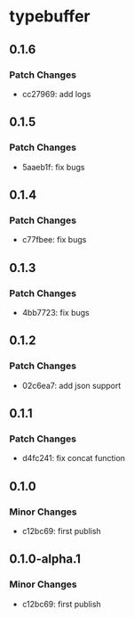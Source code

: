 # typebuffer

## 0.1.6

### Patch Changes

- cc27969: add logs

## 0.1.5

### Patch Changes

- 5aaeb1f: fix bugs

## 0.1.4

### Patch Changes

- c77fbee: fix bugs

## 0.1.3

### Patch Changes

- 4bb7723: fix bugs

## 0.1.2

### Patch Changes

- 02c6ea7: add json support

## 0.1.1

### Patch Changes

- d4fc241: fix concat function

## 0.1.0

### Minor Changes

- c12bc69: first publish

## 0.1.0-alpha.1

### Minor Changes

- c12bc69: first publish
